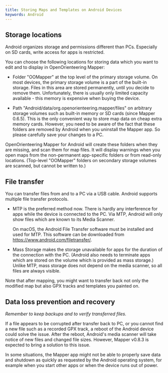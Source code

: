 ```yaml
---
title: Storing Maps and Templates on Android Devices
keywords: Android
---
```


## Storage locations

Android organizes storage and permissions different than PCs.
Especially on SD cards, write access for apps is restricted.

You can choose the following locations for storing data which you want to edit and to display in OpenOrienteering Mapper:

 - Folder "OOMapper" at the top level of the primary storage volume. On most devices, the primary storage volume is a part of the built-in storage.
  Files in this area are stored permanently, until you decide to remove them.
  Unfortunately, there is usually only limited capacity available - this memory is expensive when buying the device.

 - Path "Android/data/org.openorienteering.mapper/files" on arbitrary storage volumes such as built-in memory or SD cards (since Mapper 0.6.5).
  This is the only convenient way to store map data on cheap extra memory cards.
  However, you need to be aware of the fact that these folders are removed by Android when you uninstall the Mapper app.
  So please carefully save your changes to a PC.

OpenOrienteering Mapper for Android will create these folders when they are missing, and scan them for map files. It will display warnings when you open maps from the non-permanent app-specific folders or from read-only locations. (Top-level "OOMapper" folders on secondary storage volumes are scanned, but cannot be written to.)


## File transfer

You can transfer files from and to a PC via a USB cable. Android supports multiple file transfer protocols.

- MTP is the preferred method now. There is hardly any interference for apps while the device is connected to the PC.
  Via MTP, Android will only show files which are known to its Media Scanner.
  
  On macOS, the Android File Transfer software must be installed and used for MTP.
  This software can be downloaded from https://www.android.com/filetransfer/.

- Mass Storage makes the storage unavailable for apps for the duration of the connection with the PC.
  (Android also needs to terminate apps which are stored on the volume which is provided as mass storage.)
  Unlike MTP, mass storage does not depend on the media scanner, so all files are always visible.

Note that after mapping, you might want to transfer back not only the modified map but also GPX tracks and templates you painted on.


## Data loss prevention and recovery

*Remember to keep backups and to verify transferred files.*

If a file appears to be corrupted after transfer back to PC, or you cannot find
a new file such as a recorded GPX track, a reboot of the Android device could
solve the issue. After the reboot, Android's media scanner will take notice of
new files and changed file sizes. However, Mapper v0.8.3 is expected to bring a
solution to this issue.

In some situations, the Mapper app might not be able to properly save data and
shutdown as quickly as requested by the Android operating system, for example
when you start other apps or when the device runs out of power.

